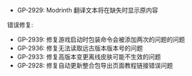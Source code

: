 ---
---

- GP-2929: Modrinth 翻译文本将在缺失时显示原内容

错误修复: 

- GP-2939: 修复游戏启动时包装命令会被添加两次的问题的问题
- GP-2936: 修复无法读取远古版本版本号的问题
- GP-2933: 修复高版本变更离线皮肤可能不生效的问题
- GP-2928: 修复自动更新整合包导出页面教程链接错误问题